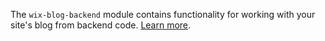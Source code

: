 The `wix-blog-backend` module contains functionality for working with your site's blog from backend code. [Learn more](https://www.wix.com/velo/reference/wix-blog-backend/introduction).